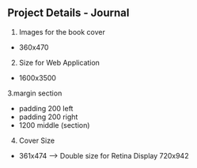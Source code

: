## Project Details - Journal

1. Images for the book cover
  * 360x470

2. Size for Web Application
  * 1600x3500

3.margin section
 * padding 200 left
 * padding 200 right
 * 1200 middle (section)

4.  Cover Size
 * 361x474 -->
  Double size for Retina Display  720x942